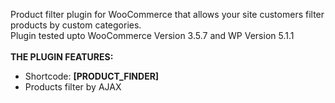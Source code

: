 Product filter plugin for WooCommerce that allows your site customers filter products by custom categories.<br>
Plugin tested upto WooCommerce Version 3.5.7 and WP Version 5.1.1
<br/>
<br/>
<b>THE PLUGIN FEATURES:</b>
<ul>
  <li>Shortcode: <b>[PRODUCT_FINDER]</b></li>
  <li>Products filter by AJAX</li>
</ul>
